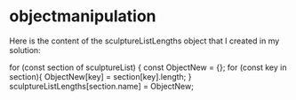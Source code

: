 # objectmanipulation

Here is the content of the sculptureListLengths object that I created in my solution:

for (const section of sculptureList) {
    const ObjectNew = {};
    for (const key in section){
        ObjectNew[key] = section[key].length;
    }
    sculptureListLengths[section.name] = ObjectNew;

